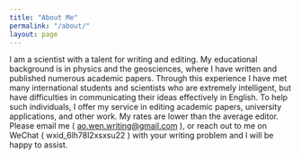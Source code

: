 ```yaml
---
title: "About Me"
permalink: "/about/"
layout: page
---
```


I am a scientist with a talent for writing and editing. My educational background is in physics and the geosciences, where I have written and published numerous academic papers. Through this experience I have met many international students and scientists who are extremely intelligent, but have difficulties in communicating their ideas effectively in English. To help such individuals, I offer my service in editing academic papers, university applications, and other work. My rates are lower than the average editor. Please email me ( ao.wen.writing@gmail.com ), or reach out to me on WeChat ( wxid_6lh78l2xsxsu22 ) with your writing problem and I will be happy to assist.
